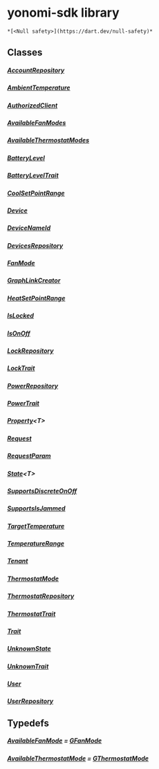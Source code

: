 


# yonomi-sdk library






    *[<Null safety>](https://dart.dev/null-safety)*





## Classes

##### [AccountRepository](../yonomi-sdk/AccountRepository-class.md)



 


##### [AmbientTemperature](../yonomi-sdk/AmbientTemperature-class.md)



 


##### [AuthorizedClient](../yonomi-sdk/AuthorizedClient-class.md)



 


##### [AvailableFanModes](../yonomi-sdk/AvailableFanModes-class.md)



 


##### [AvailableThermostatModes](../yonomi-sdk/AvailableThermostatModes-class.md)



 


##### [BatteryLevel](../yonomi-sdk/BatteryLevel-class.md)



 


##### [BatteryLevelTrait](../yonomi-sdk/BatteryLevelTrait-class.md)



 


##### [CoolSetPointRange](../yonomi-sdk/CoolSetPointRange-class.md)



 


##### [Device](../yonomi-sdk/Device-class.md)



 


##### [DeviceNameId](../yonomi-sdk/DeviceNameId-class.md)



 


##### [DevicesRepository](../yonomi-sdk/DevicesRepository-class.md)



 


##### [FanMode](../yonomi-sdk/FanMode-class.md)



 


##### [GraphLinkCreator](../yonomi-sdk/GraphLinkCreator-class.md)



 


##### [HeatSetPointRange](../yonomi-sdk/HeatSetPointRange-class.md)



 


##### [IsLocked](../yonomi-sdk/IsLocked-class.md)



 


##### [IsOnOff](../yonomi-sdk/IsOnOff-class.md)



 


##### [LockRepository](../yonomi-sdk/LockRepository-class.md)



 


##### [LockTrait](../yonomi-sdk/LockTrait-class.md)



 


##### [PowerRepository](../yonomi-sdk/PowerRepository-class.md)



 


##### [PowerTrait](../yonomi-sdk/PowerTrait-class.md)



 


##### [Property](../yonomi-sdk/Property-class.md)&lt;T>



 


##### [Request](../yonomi-sdk/Request-class.md)



 


##### [RequestParam](../yonomi-sdk/RequestParam-class.md)



 


##### [State](../yonomi-sdk/State-class.md)&lt;T>



 


##### [SupportsDiscreteOnOff](../yonomi-sdk/SupportsDiscreteOnOff-class.md)



 


##### [SupportsIsJammed](../yonomi-sdk/SupportsIsJammed-class.md)



 


##### [TargetTemperature](../yonomi-sdk/TargetTemperature-class.md)



 


##### [TemperatureRange](../yonomi-sdk/TemperatureRange-class.md)



 


##### [Tenant](../yonomi-sdk/Tenant-class.md)



 


##### [ThermostatMode](../yonomi-sdk/ThermostatMode-class.md)



 


##### [ThermostatRepository](../yonomi-sdk/ThermostatRepository-class.md)



 


##### [ThermostatTrait](../yonomi-sdk/ThermostatTrait-class.md)



 


##### [Trait](../yonomi-sdk/Trait-class.md)



 


##### [UnknownState](../yonomi-sdk/UnknownState-class.md)



 


##### [UnknownTrait](../yonomi-sdk/UnknownTrait-class.md)



 


##### [User](../yonomi-sdk/User-class.md)



 


##### [UserRepository](../yonomi-sdk/UserRepository-class.md)



 









## Typedefs


  ##### [AvailableFanMode](../yonomi-sdk/AvailableFanMode.md) = [GFanMode](../third_party_yonomi_graphql_schema_schema.docs.schema.gql/GFanMode-class.md)



   






  ##### [AvailableThermostatMode](../yonomi-sdk/AvailableThermostatMode.md) = [GThermostatMode](../third_party_yonomi_graphql_schema_schema.docs.schema.gql/GThermostatMode-class.md)



   











